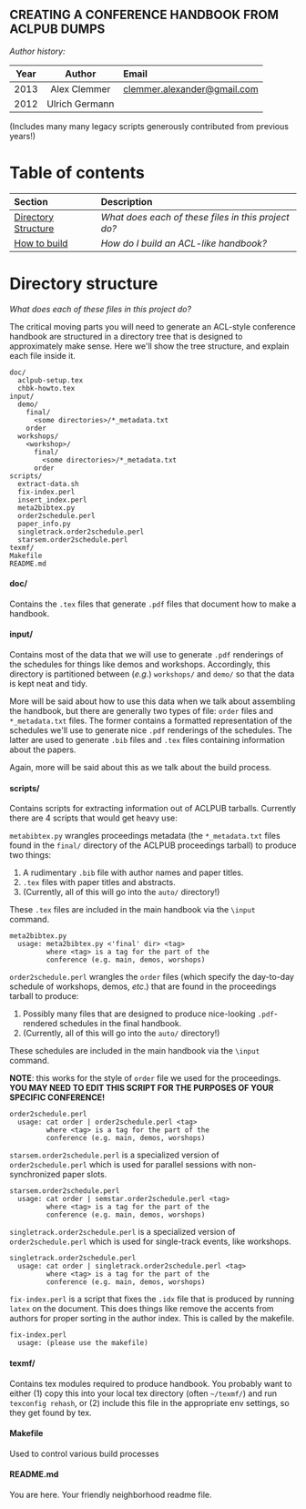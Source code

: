 ## CREATING A CONFERENCE HANDBOOK FROM ACLPUB DUMPS

*Author history:*

| Year      | Author         | Email                         |
| --------- |:--------------:| :---------------------------- |
| 2013      | Alex Clemmer   | <clemmer.alexander@gmail.com> |
| 2012      | Ulrich Germann |                               

(Includes many many legacy scripts generously contributed from previous years!)

# Table of contents

| Section                                                                                   | Description                                         |
| :---------------------------------------------------------------------------------------- | :-------------------------------------------------- |
| [Directory Structure](https://github.com/hausdorff/acl-conf-handbook#directory-structure) | *What does each of these files in this project do?* |
| [How to build](https://github.com/hausdorff/acl-conf-handbook#directory-structure)        | *How do I build an ACL-like handbook?*              |

# Directory structure
*What does each of these files in this project do?*

The critical moving parts you will need to generate an ACL-style conference handbook are structured in a directory tree that is designed to approximately make sense. Here we'll show the tree structure, and explain each file inside it.

    doc/
      aclpub-setup.tex
      chbk-howto.tex
    input/
      demo/
        final/
          <some directories>/*_metadata.txt
        order
      workshops/
        <workshop>/
          final/
            <some directories>/*_metadata.txt
          order
    scripts/
      extract-data.sh
      fix-index.perl
      insert_index.perl
      meta2bibtex.py
      order2schedule.perl
      paper_info.py
      singletrack.order2schedule.perl
      starsem.order2schedule.perl
    texmf/
    Makefile
    README.md

#### doc/
Contains the `.tex` files that generate `.pdf` files that document how to make a handbook.

#### input/
Contains most of the data that we will use to generate `.pdf` renderings of the schedules for things like demos and workshops. Accordingly, this directory is partitioned between (*e.g.*) `workshops/` and `demo/` so that the data is kept neat and tidy.

More will be said about how to use this data when we talk about assembling the handbook, but there are generally two types of file: `order` files and `*_metadata.txt` files. The former contains a formatted representation of the schedules we'll use to generate nice `.pdf` renderings of the schedules. The latter are used to generate `.bib` files and `.tex` files containing information about the papers.

Again, more will be said about this as we talk about the build process.

#### scripts/
Contains scripts for extracting information out of ACLPUB tarballs. Currently there are 4 scripts that would get heavy use:

`metabibtex.py` wrangles proceedings metadata (the `*_metadata.txt` files found in the `final/` directory of the ACLPUB proceedings tarball) to produce two things:

1. A rudimentary `.bib`  file with author names and paper titles.
2. `.tex` files with paper titles and abstracts.
3. (Currently, all of this will go into the `auto/` directory!)

These `.tex` files are included in the main handbook via the `\input` command.

    meta2bibtex.py
	  usage: meta2bibtex.py <'final' dir> <tag>
             where <tag> is a tag for the part of the
             conference (e.g. main, demos, worshops)

`order2schedule.perl` wrangles the `order` files (which specify the day-to-day schedule of workshops, demos, *etc*.) that are found in the proceedings tarball to produce:

1. Possibly many files that are designed to produce nice-looking `.pdf`-rendered schedules in the final handbook.
2. (Currently, all of this will go into the `auto/` directory!)

These schedules are included in the main handbook via the `\input` command.

**NOTE**: this works for the style of `order` file we used for the proceedings. **YOU MAY NEED TO EDIT THIS SCRIPT FOR THE PURPOSES OF YOUR SPECIFIC CONFERENCE!**

    order2schedule.perl
	  usage: cat order | order2schedule.perl <tag>
             where <tag> is a tag for the part of the
             conference (e.g. main, demos, worshops)

`starsem.order2schedule.perl` is a specialized version of `order2schedule.perl` which is used for parallel sessions with non-synchronized paper slots.

	starsem.order2schedule.perl
	  usage: cat order | semstar.order2schedule.perl <tag>
             where <tag> is a tag for the part of the
             conference (e.g. main, demos, worshops)

`singletrack.order2schedule.perl` is a specialized version of `order2schedule.perl` which is used for single-track events, like workshops.

	singletrack.order2schedule.perl
	  usage: cat order | singletrack.order2schedule.perl <tag>
             where <tag> is a tag for the part of the
             conference (e.g. main, demos, worshops)

`fix-index.perl` is a script that fixes the `.idx` file that is produced by running `latex` on the document. This does things like remove the accents from authors for proper sorting in the author index. This is called by the makefile.

    fix-index.perl
	  usage: (please use the makefile)

#### texmf/
Contains tex modules required to produce handbook. You probably want to either (1) copy this into your local tex directory (often `~/texmf/`) and run `texconfig rehash`, or (2) include this file in the appropriate env settings, so they get found by tex.

#### Makefile
Used to control various build processes

#### README.md
You are here. Your friendly neighborhood readme file.





